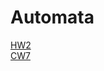 # Automata
[HW2](https://mehmedfatihgezen.github.io/Automata/HW2/Expression.html) <br>
[CW7](https://mehmedfatihgezen.github.io/Automata/CW7/microJ3.html)

